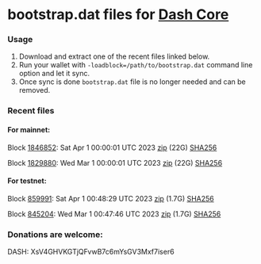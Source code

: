 # bootstrap.dat files for [Dash Core](https://github.com/dashpay/dash)

### Usage

1. Download and extract one of the recent files linked below.
1. Run your wallet with `-loadblock=/path/to/bootstrap.dat` command line option and let it sync.
1. Once sync is done `bootstrap.dat` file is no longer needed and can be removed.

### Recent files

#### For mainnet:

Block [1846852](https://insight.dash.org/insight/block/0000000000000005f8aee1c38d9c5e5714ad351bcad3f82ab03337d5bfabfa35): Sat Apr  1 00:00:01 UTC 2023 [zip](https://dash-bootstrap-2.ams3.digitaloceanspaces.com/mainnet/2023-04-01/bootstrap.dat.zip) (22G) [SHA256](https://dash-bootstrap-2.ams3.digitaloceanspaces.com/mainnet/2023-04-01/sha256.txt)

Block [1829880](https://insight.dash.org/insight/block/0000000000000005e160504bd96be1c09726d388316a700f81d8c4671aadfc59): Wed Mar  1 00:00:01 UTC 2023 [zip](https://dash-bootstrap-2.ams3.digitaloceanspaces.com/mainnet/2023-03-01/bootstrap.dat.zip) (22G) [SHA256](https://dash-bootstrap-2.ams3.digitaloceanspaces.com/mainnet/2023-03-01/sha256.txt)


#### For testnet:

Block [859991](https://testnet-insight.dashevo.org/insight/block/000000b5408a95b38a00e8c9da4b4be382dcbe96e8a22318c7e2fcda665bd5d8): Sat Apr  1 00:48:29 UTC 2023 [zip](https://dash-bootstrap-2.ams3.digitaloceanspaces.com/testnet/2023-04-01/bootstrap.dat.zip) (1.7G) [SHA256](https://dash-bootstrap-2.ams3.digitaloceanspaces.com/testnet/2023-04-01/sha256.txt)

Block [845204](https://testnet-insight.dashevo.org/insight/block/0000003b821103037b4e7ba7aaaa60429984699dfd29f872784d28d07f950252): Wed Mar  1 00:47:46 UTC 2023 [zip](https://dash-bootstrap-2.ams3.digitaloceanspaces.com/testnet/2023-03-01/bootstrap.dat.zip) (1.7G) [SHA256](https://dash-bootstrap-2.ams3.digitaloceanspaces.com/testnet/2023-03-01/sha256.txt)


### Donations are welcome:

DASH: XsV4GHVKGTjQFvwB7c6mYsGV3Mxf7iser6
